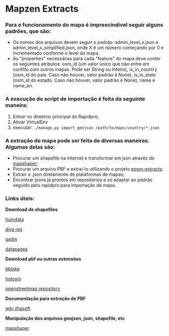 # Mapzen Extracts


### Para o funcionamento do mapa é imprescindível seguir alguns padrões, que são:
- Os nomes dos arquivos devem seguir o padrão: admin_level_x.json e admin_level_x_simplified.json, onde X é um número começando por 0 e incrementado conforme o level do mapa.
- As "properties" necessárias para cada "feature" do mapa deve conter os seguintes atributos: osm_id (um valor único que não entre em conflito com outros mapas. Pode ser String ou Inteiro), is_in_country (osm_id do país. Caso não houver, valor padrão é None), is_in_state (osm_id do estado. Caso não houver, valor padrão é None), name e name_en.


### A execução do script de importação é feita da seguinte maneira:
1. Entrar no diretório principal do Rapidpro;
2. Ativar VirtualEnv
3. executar: `./manage.py import_geojson /path/to/maps/country/*.json`


### A extração do mapa pode ser feita de diversas maneiras. Algumas delas são:
- Procurar um shapefile na internet e transformar em json atravéz do [mapshaper](http://mapshaper.org/);
- Procurar um arquivo PBF e extraí-lo utilizando o projeto [posm-extracts](https://github.com/Ilhasoft/posm-extracts);
- Extrair o .json diretamente de plataformas de mapas;
- Encontrar jsons já prontos em repositórios e só adaptar ao padrão seguido pelo rapidpro para importação de mapa.


### Links úteis:


**Download de shapefiles**

[humdata](https://data.humdata.org/dataset)

[diva-gis](https://www.diva-gis.org/gdata)

[gadm](https://gadm.org/download_country_v3.html)

[datapages](http://www.datapages.com/gis-map-publishing-program/gis-open-files/global-framework/global-heat-flow-database/shapefiles-list)


**Download pbf ou outras extensões**

[bbbike](https://extract.bbbike.org/)

[hotosm](https://export.hotosm.org/en/v3/exports/new/describe)

[openstreetmap repository](http://download.openstreetmap.fr/extracts/)


**Documentação para extração de PBF**

[wiki ilhasoft](https://wiki.ilhasoft.mobi/index.php/Suporte/u-report/mapzen)

**Manipulação dos arquivos geojson, json, shapefile, etc**

[mapshaper](http://mapshaper.org/)
